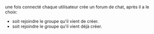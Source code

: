 une fois connecté chaque utilisateur crée un forum de chat, après il a le choix:
- soit rejoindre le groupe qu'il vient de créer.
- soit rejoindre le groupe qu'il vient déjà créer.
